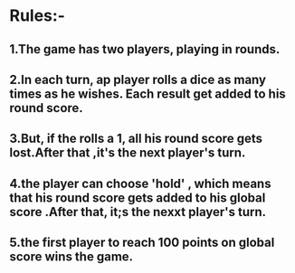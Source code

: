 # Rules:-

## 1.The game has two players, playing in rounds.

## 2.In each turn, ap player rolls a dice as many times as he wishes. Each result get added to his round score.

## 3.But, if the rolls a 1, all his round score gets lost.After that ,it's the next player's turn.

## 4.the player can choose 'hold' , which means that his round score gets added to his global score .After that, it;s the nexxt player's turn.

## 5.the first player to reach 100 points on global score wins the game.
